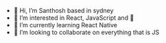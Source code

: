 - 👋 Hi, I’m Santhosh based in sydney
- 👀 I’m interested in React, JavaScript and 🏸
- 🌱 I’m currently learning React Native
- 💞️ I’m looking to collaborate on everything that is JS

<!---
santhoshbalusydney/santhoshbalusydney is a ✨ special ✨ repository because its `README.md` (this file) appears on your GitHub profile.
You can click the Preview link to take a look at your changes.
--->
